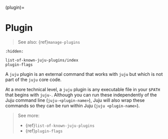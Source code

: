 (plugin)=
# Plugin
> See also: {ref}`manage-plugins`

```{toctree}
:hidden:

list-of-known-juju-plugins/index
plugin-flags
```


A `juju` plugin is an external command that works with  `juju` but which is not part of the `juju` core code. 

<!--Plugins are a way for Juju users to extend the `juju` CLI with their own custom commands, which are not part of the core `juju` code. -->

At a more technical level, a `juju` plugin is any executable file in your `$PATH` that begins with `juju-`. Although you can run these independently of the Juju command line (`juju-<plugin-name>`), Juju will also wrap these commands so they can be run within Juju (`juju <plugin-name>`). 


> See more:
> - {ref}`list-of-known-juju-plugins`
> - {ref}`plugin-flags`

<!--NOT COMPLETE. MANY NOT ACTIVELY MAINTAINED.
The community tools are collected by the [Juju Plugins](https://github.com/juju/plugins) GitHub project.
-->
